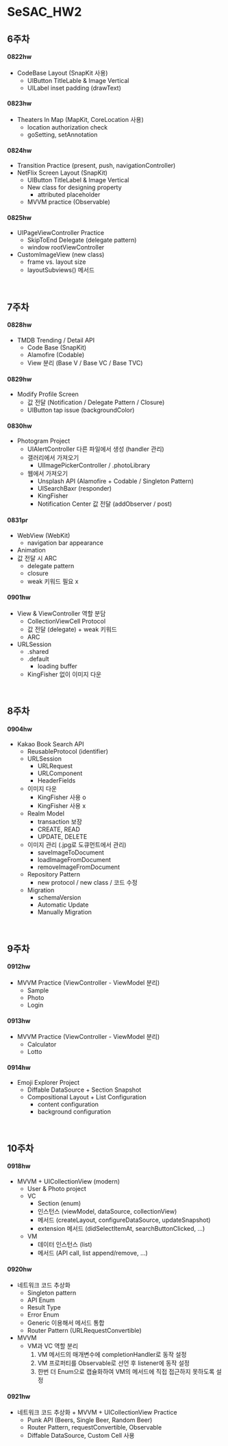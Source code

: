 # SeSAC_HW2


## 6주차
#### 0822hw
- CodeBase Layout (SnapKit 사용)
    - UIButton TitleLable & Image Vertical
    - UILabel inset padding (drawText)   

#### 0823hw
- Theaters In Map (MapKit, CoreLocation 사용)
    - location authorization check
    - goSetting, setAnnotation
       

#### 0824hw
- Transition Practice (present, push, navigationController)
- NetFlix Screen Layout (SnapKit)
    - UIButton TitleLabel & Image Vertical
    - New class for designing property
        - attributed placeholder
    - MVVM practice (Observable)

#### 0825hw
- UIPageViewController Practice
    - SkipToEnd Delegate (delegate pattern)
    - window rootViewController
- CustomImageView (new class)
    - frame vs. layout size
    - layoutSubviews() 메서드

<br>

## 7주차
#### 0828hw
- TMDB Trending / Detail API
    - Code Base (SnapKit)
    - Alamofire (Codable)
    - View 분리 (Base V / Base VC / Base TVC)

#### 0829hw
- Modify Profile Screen
    - 값 전달 (Notification / Delegate Pattern / Closure)
    - UIButton tap issue (backgroundColor)

#### 0830hw
- Photogram Project
    - UIAlertController 다른 파일에서 생성 (handler 관리)
    - 갤러리에서 가져오기
        - UIImagePickerController / .photoLibrary
    - 웹에서 가져오기
        - Unsplash API (Alamofire + Codable / Singleton Pattern) 
        - UISearchBaxr (responder)
        - KingFisher
        - Notification Center 값 전달 (addObserver / post)

#### 0831pr
- WebView (WebKit)
    - navigation bar appearance
- Animation
- 값 전달 시 ARC
    - delegate pattern
    - closure
    - weak 키워드 필요 x


#### 0901hw
- View & ViewController 역할 분담
    - CollectionViewCell Protocol
    - 값 전달 (delegate) + weak 키워드
    - ARC
- URLSession
    - .shared
    - .default
        - loading buffer
    - KingFisher 없이 이미지 다운
 
<br>

## 8주차
#### 0904hw
- Kakao Book Search API
    - ReusableProtocol (identifier)
    - URLSession
        - URLRequest
        - URLComponent
        - HeaderFields
    - 이미지 다운
        - KingFisher 사용 o
        - KingFisher 사용 x
    - Realm Model
        - transaction 보장
        - CREATE, READ
        - UPDATE, DELETE
    - 이미지 관리 (.jpg로 도큐먼트에서 관리)
        - saveImageToDocument
        - loadImageFromDocument
        - removeImageFromDocument
    - Repository Pattern
        - new protocol / new class / 코드 수정
    - Migration
        - schemaVersion
        - Automatic Update
        - Manually Migration

<br>

## 9주차
#### 0912hw
- MVVM Practice (ViewController - ViewModel 분리)
    - Sample
    - Photo
    - Login

#### 0913hw
- MVVM Practice (ViewController - ViewModel 분리)
    - Calculator
    - Lotto

#### 0914hw
- Emoji Explorer Project
    - Diffable DataSource + Section Snapshot
    - Compositional Layout + List Configuration
        - content configuration
        - background configuration


<br>

## 10주차
#### 0918hw
- MVVM + UICollectionView (modern)
    - User & Photo project
    - VC
        - Section (enum)
        - 인스턴스 (viewModel, dataSource, collectionView)
        - 메서드 (createLayout, configureDataSource, updateSnapshot)
        - extension 메서드 (didSelectItemAt, searchButtonClicked, ...)
    - VM
        - 데이터 인스턴스 (list)
        - 메서드 (API call, list append/remove, ...)

#### 0920hw
- 네트워크 코드 추상화
    - Singleton pattern
    - API Enum
    - Result Type
    - Error Enum
    - Generic 이용해서 메서드 통합
    - Router Pattern (URLRequestConvertible)
- MVVM
    - VM과 VC 역할 분리
        1. VM 메서드의 매개변수에 completionHandler로 동작 설정
        2. VM 프로퍼티를 Observable로 선언 후 listener에 동작 설정
        3. 한번 더 Enum으로 캡슐화하여 VM의 메서드에 직접 접근하지 못하도록 설정


#### 0921hw
- 네트워크 코드 추상화 + MVVM + UICollectionView Practice 
    - Punk API (Beers, Single Beer, Random Beer)
    - Router Pattern, requestConvertible, Observable
    - Diffable DataSource, Custom Cell 사용

